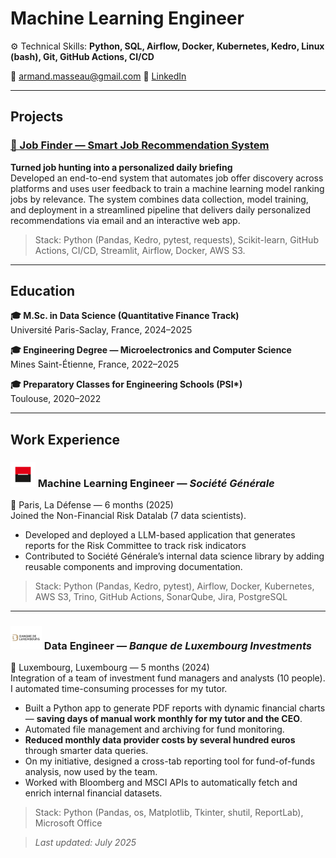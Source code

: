 # Machine Learning Engineer

⚙️ Technical Skills: **Python, SQL, Airflow, Docker, Kubernetes, Kedro, Linux (bash), Git, GitHub Actions, CI/CD**

📧 armand.masseau@gmail.com 
🔗 [LinkedIn](https://www.linkedin.com/in/armand-masseau)  

---

## Projects

### [📌 Job Finder — Smart Job Recommendation System](https://github.com/armandmasseaugit/job_finder)

**Turned job hunting into a personalized daily briefing**  
Developed an end-to-end system that automates job offer discovery across platforms and uses user feedback to train a machine learning model ranking jobs by relevance. The system combines data collection, model training, and deployment in a streamlined pipeline that delivers daily personalized recommendations via email and an interactive web app.  
> Stack: Python (Pandas, Kedro, pytest, requests), Scikit-learn, GitHub Actions, CI/CD, Streamlit, Airflow, Docker, AWS S3.

---

## Education

**🎓 M.Sc. in Data Science (Quantitative Finance Track)**  
Université Paris-Saclay, France, 2024–2025  

**🎓 Engineering Degree — Microelectronics and Computer Science**  
Mines Saint-Étienne, France, 2022–2025  

**🎓 Preparatory Classes for Engineering Schools (PSI\*)**  
Toulouse, 2020–2022

---

## Work Experience

### <img src="assets/img/sg_logo.png" alt="Société Générale" width="40"/> Machine Learning Engineer — *Société Générale*  
📍 Paris, La Défense — 6 months (2025) \
Joined the Non-Financial Risk Datalab (7 data scientists). 
- Developed and deployed a LLM-based application that generates reports for the Risk Committee to track risk indicators
- Contributed to Société Générale’s internal data science library by adding reusable components and improving documentation.
> Stack: Python (Pandas, Kedro, pytest), Airflow, Docker, Kubernetes, AWS S3, Trino, GitHub Actions, SonarQube, Jira, PostgreSQL
---

### <img src="assets/img/bli_logo.png" alt="BLI" width="50"/> Data Engineer — *Banque de Luxembourg Investments*  
📍 Luxembourg, Luxembourg — 5 months (2024) \
Integration of a team of investment fund managers and analysts (10 people). I automated time-consuming processes for my tutor.
- Built a Python app to generate PDF reports with dynamic financial charts — **saving days of manual work monthly for my tutor and the CEO**.
- Automated file management and archiving for fund monitoring.
- **Reduced monthly data provider costs by several hundred euros** through smarter data queries.
- On my initiative, designed a cross-tab reporting tool for fund-of-funds analysis, now used by the team.
- Worked with Bloomberg and MSCI APIs to automatically fetch and enrich internal financial datasets.
> Stack: Python (Pandas, os, Matplotlib, Tkinter, shutil, ReportLab), Microsoft Office


> *Last updated: July 2025*
